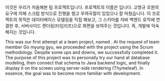 이것은 우리가 처음해본 팀 프로젝트입니다. 프로젝트의 이름은 입니다. 고명규 조원의 요구에 의해 스크럼 방식으로 진행을 했고 우여곡절이 있었으나 잘 마쳤습니다. 이 프로젝트의 목적은 데이터베이스 모델링을 직접 해보고, 그 스키마를 자바 백엔드 로직에 연결한 후, 서버사이드 랜더링(타임리프)으로 화면을 보여주는 것입니다. 즉, 개발에 익숙해지는 것입니다.

This was our first attempt at a team project, named . At the request of team member Go myung gyu, we proceeded with the project using the Scrum methodology. Despite some ups and downs, we successfully completed it. The purpose of this project was to personally try our hand at database modeling, then connect that schema to Java backend logic, and finally display it on the screen using server-side rendering (Thymeleaf). In essence, the goal was to become more familiar with development.
